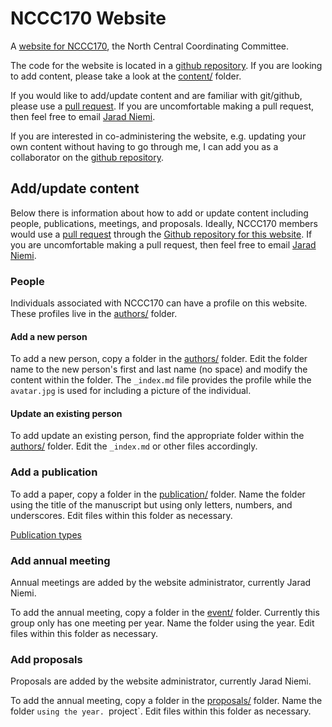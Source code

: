 # NCCC170 Website

A [website for NCCC170](https://nccc170.netlify.app/), 
the North Central Coordinating Committee. 

The code for the website is located in a 
[github repository](https://github.com/NCCC170/nccc170-website).
If you are looking to add content, 
please take a look at the 
[content/](https://github.com/NCCC170/nccc170-website/content/) folder.

If you would like to add/update content and are familiar with git/github, 
please use a [pull request](https://docs.github.com/en/pull-requests/collaborating-with-pull-requests/proposing-changes-to-your-work-with-pull-requests/about-pull-requests).
If you are uncomfortable making a pull request, 
then feel free to email [Jarad Niemi](mailto:niemi@iastate.edu). 

If you are interested in co-administering the website,
e.g. updating your own content without having to go through me,
I can add you as a collaborator on the 
[github repository](https://github.com/NCCC170/nccc170-website). 




## Add/update content

Below there is information about how to add or update content including 
people, publications, meetings, and proposals. 
Ideally, NCCC170 members would use a 
[pull request](https://docs.github.com/en/pull-requests/collaborating-with-pull-requests/proposing-changes-to-your-work-with-pull-requests/about-pull-requests)
through the 
[Github repository for this website](https://github.com/NCCC170/nccc170-website).
If you are uncomfortable making a pull request, 
then feel free to email [Jarad Niemi](mailto:niemi@iastate.edu). 



### People

Individuals associated with NCCC170 can have a profile on this website. 
These profiles live in the 
[authors/](https://github.com/NCCC170/nccc170-website/content/authors) folder. 

#### Add a new person

To add a new person, copy a folder in the 
[authors/](https://github.com/NCCC170/nccc170-website/content/authors) folder.
Edit the folder name to the new person's first and last name (no space)
and modify the content within the folder. 
The `_index.md` file provides the profile while the `avatar.jpg` is used for 
including a picture of the individual.

#### Update an existing person

To add update an existing person, find the appropriate folder within the
[authors/](https://github.com/NCCC170/nccc170-website/content/authors) folder.
Edit the `_index.md` or other files accordingly. 

### Add a publication

To add a paper, copy a folder in the 
[publication/](https://github.com/NCCC170/nccc170-website/content/publication) folder.
Name the folder using the title of the manuscript but using only letters, numbers, 
and underscores. 
Edit files within this folder as necessary. 

[Publication types](https://wowchemy.com/docs/content/publications/)


### Add annual meeting

Annual meetings are added by the website administrator, 
currently Jarad Niemi. 

To add the annual meeting, copy a folder in the 
[event/](https://github.com/NCCC170/nccc170-website/content/publication) folder.
Currently this group only has one meeting per year. 
Name the folder using the year. 
Edit files within this folder as necessary. 


### Add proposals

Proposals are added by the website administrator, 
currently Jarad Niemi. 

To add the annual meeting, copy a folder in the 
[proposals/](https://github.com/NCCC170/nccc170-website/content/publication) folder.
Name the folder `using the year. `project<YYYY>`.
Edit files within this folder as necessary. 




